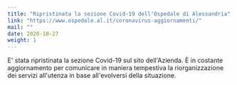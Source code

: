 ```yaml
---
title: "Ripristinata la sezione Covid-19 dell'Ospedale di Alessandria"
link: "https://www.ospedale.al.it/coronavirus-aggiornamenti/"
mail: ""
date: 2020-10-27
weight: 1
---
```


E' stata ripristinata la sezione Covid-19 sul sito dell'Azienda.
È in costante aggiornamento per comunicare in maniera tempestiva la riorganizzazione dei servizi all'utenza in base all'evolversi della situazione.
